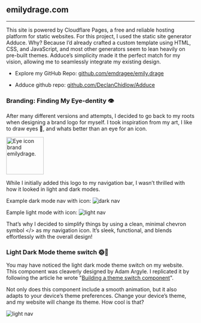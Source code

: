 
<title>Portfolio - emilydrage.com</title>
<meta name="description" content="Discover how I created my portfolio website using Cloudflare Pages, Adduce, and a custom HTML, CSS, and JavaScript template. Learn about my branding journey and unique design choices." />
<meta property="og:title" content="Portfolio - How I Built My Website" />
<meta property="og:description" content="Dive into the process behind my portfolio website! From using Cloudflare Pages and the Adduce generator to custom branding and light/dark mode features, explore the creative and technical journey." />
<meta property="og:url" content="https://emilydrage.com/portfolio/emilydrage" />
<meta property="og:image" content="https://imagedelivery.net/2DJRavW3O9VLw5fFBBZYRA/a60e818e-28a3-4e4f-985c-4e7c23262200/public" />
<meta property="og:type" content="website" />
<meta property="og:site_name" content="Emily Drage Portfolio" />


</head>

<section id="" class="content">


## emilydrage.com

---

This site is powered by Cloudflare Pages, a free and reliable hosting platform for static websites. For this project, I used the static site generator Adduce. Why? Because I’d already crafted a custom template using HTML, CSS, and JavaScript, and most other generators seem to lean heavily on pre-built themes. Adduce’s simplicity made it the perfect match for my vision, allowing me to seamlessly integrate my existing design.

- Explore my GitHub Repo: [github.com/emdragee/emily.drage](https://github.com/emdragee/emily.drage)

- Adduce github repo: [github.com/DeclanChidlow/Adduce](https://github.com/DeclanChidlow/Adduce)

</section>
<section class="content">

### Branding: Finding My Eye-dentity 👁️

After many different versions and attempts, I decided to go back to my roots when designing a brand logo for myself. I took inspiration from my art, I like to draw eyes 👀, and whats better than an eye for an icon. 

<div class="article-page-img-centered" >
    <img class="no-border" src="/assets/eye-icon.svg" alt="Eye icon brand emilydrage." width="100px">
</div>

While I initially added this logo to my navigation bar, I wasn’t thrilled with how it looked in light and dark modes.

Example dark mode nav with icon:
![dark nav](/assets/dark-nav.png)

Eample light mode with icon:
![light nav](/assets/light-nav.png)

That’s why I decided to simplify things by using a clean, minimal chevron symbol </> as my navigation icon. It’s sleek, functional, and blends effortlessly with the overall design!

</section>
<section class="content">

### Light Dark Mode theme switch 🌞🌙

You may have noticed the light dark mode theme switch on my website. This component was cleaverly designed by Adam Argyle. I replicated it by following the article he wrote "[Building a theme switch component](https://web.dev/articles/building/a-theme-switch-component)".

Not only does this component include a smooth animation, but it also adapts to your device’s theme preferences. Change your device’s theme, and my website will change its theme. How cool is that? 

![light nav](/assets/light-dark-switch-2.gif)

</section>
